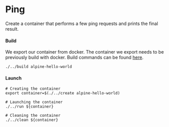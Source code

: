 # Ping
Create a container that performs a few ping requests and prints the final result.

#### Build
We export our container from docker.  The container we export needs to be previously build with docker.  Build commands
can be found [here](../../docker/alpine-network/README.md).
```shell script
./../build alpine-hello-world
```

#### Launch
```shell script
# Creating the container
export container=$(./../create alpine-hello-world)

# Launching the container
./../run ${container}

# Cleaning the container
./../clean ${container}
```